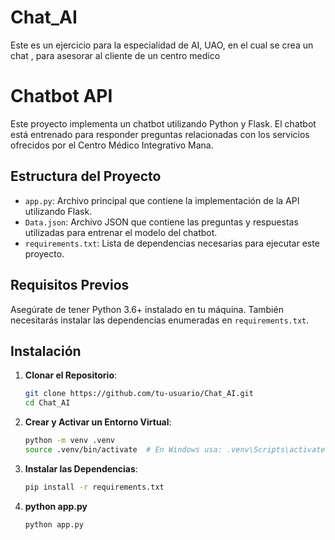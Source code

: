 # Chat_AI
Este es un ejercicio para la especialidad de AI,  UAO, en el cual se crea un chat , para asesorar al cliente de un centro medico 
# Chatbot API

Este proyecto implementa un chatbot utilizando Python y Flask. El chatbot está entrenado para responder preguntas relacionadas con los servicios ofrecidos por el Centro Médico Integrativo Mana.

## Estructura del Proyecto

- `app.py`: Archivo principal que contiene la implementación de la API utilizando Flask.
- `Data.json`: Archivo JSON que contiene las preguntas y respuestas utilizadas para entrenar el modelo del chatbot.
- `requirements.txt`: Lista de dependencias necesarias para ejecutar este proyecto.

## Requisitos Previos

Asegúrate de tener Python 3.6+ instalado en tu máquina. También necesitarás instalar las dependencias enumeradas en `requirements.txt`.

## Instalación

1. **Clonar el Repositorio**:

   ```bash
   git clone https://github.com/tu-usuario/Chat_AI.git
   cd Chat_AI
   
2. **Crear y Activar un Entorno Virtual**:

   ```bash
   python -m venv .venv
   source .venv/bin/activate  # En Windows usa: .venv\Scripts\activate
   
4. **Instalar las Dependencias**:

   ```bash
   pip install -r requirements.txt

6. **python app.py**
    ```bash
    python app.py

